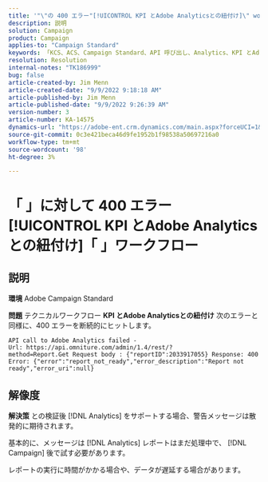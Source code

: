 ```yaml
---
title: '"\"の 400 エラー"[!UICONTROL KPI とAdobe Analyticsとの紐付け]\" workflow"'
description: 説明
solution: Campaign
product: Campaign
applies-to: "Campaign Standard"
keywords: 「KCS、ACS、Campaign Standard、API 呼び出し、Analytics、KPI とAdobe Analyticsとの紐付け、400 エラー」
resolution: Resolution
internal-notes: "TK186999"
bug: false
article-created-by: Jim Menn
article-created-date: "9/9/2022 9:18:18 AM"
article-published-by: Jim Menn
article-published-date: "9/9/2022 9:26:39 AM"
version-number: 3
article-number: KA-14575
dynamics-url: "https://adobe-ent.crm.dynamics.com/main.aspx?forceUCI=1&pagetype=entityrecord&etn=knowledgearticle&id=90e43d53-2030-ed11-9db1-0022480866ad"
source-git-commit: 0c3e421beca46d9fe1952b1f98538a50697216a0
workflow-type: tm+mt
source-wordcount: '98'
ht-degree: 3%

---
```


# 「 」に対して 400 エラー[!UICONTROL KPI とAdobe Analyticsとの紐付け]「 」ワークフロー

## 説明


<b>環境</b>
Adobe Campaign Standard

<b>問題</b>
テクニカルワークフロー <b>KPI とAdobe Analyticsとの紐付け</b> 次のエラーと同様に、400 エラーを断続的にヒットします。

```
API call to Adobe Analytics failed - Url: https://api.omniture.com/admin/1.4/rest/?method=Report.Get Request body : {"reportID":2033917055} Response: 400 Error: {"error":"report_not_ready","error_description":"Report not ready","error_uri":null}
```

## 解像度


<b>解決策</b>
との検証後 [!DNL Analytics] をサポートする場合、警告メッセージは散発的に期待されます。

基本的に、メッセージは [!DNL Analytics] レポートはまだ処理中で、 [!DNL Campaign] 後で試す必要があります。

レポートの実行に時間がかかる場合や、データが遅延する場合があります。
